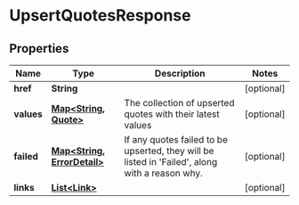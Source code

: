 

# UpsertQuotesResponse

## Properties

Name | Type | Description | Notes
------------ | ------------- | ------------- | -------------
**href** | **String** |  |  [optional]
**values** | [**Map&lt;String, Quote&gt;**](Quote.md) | The collection of upserted quotes with their latest values |  [optional]
**failed** | [**Map&lt;String, ErrorDetail&gt;**](ErrorDetail.md) | If any quotes failed to be upserted, they will be listed in &#39;Failed&#39;, along  with a reason why. |  [optional]
**links** | [**List&lt;Link&gt;**](Link.md) |  |  [optional]



